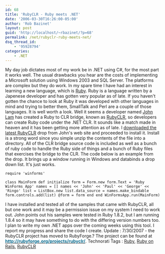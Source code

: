 ```yaml
---
id: 68
title: 'RubyCLR - Ruby meets .NET'
date: '2006-03-30T16:26:00-05:00'
author: 'Rob Bazinet'
layout: post
guid: 'http://localhost/~rbazinet/?p=68'
permalink: /net/rubyclr-ruby-meets-net/
dsq_thread_id:
    - '95928794'
categories:
    - .NET
---
```


My day job dictates most of my work be in .NET using C#, for the most part it works well. The usual drawbacks you hear are the costs of implementing a Microsoft solution using Windows 2003 and SQL Server. The platforms are complex but they do work. In my spare time I have had an interest in learning a new language, which is [Ruby](http://www.ruby-lang.org/en/). Ruby is a language written by a Japenese developer and has gotten very popular as of late. If you haven't gotten the chance to look at Ruby it was developed with other languages in mind and trying to better them, SmallTalk and Perl are a couple of those languages. It is well worth a look. Well it seems a developer named [John Lam](http://www.iunknown.com/) has created a Ruby to CLR bridge, known as [RubyCLR](http://www.iunknown.com/articles/2006/03/16/third-drop-of-rubyclr), so developers can create Ruby code under the .NET CLR. It sounds like a match made in heaven and it has been getting more attention as of late. I [downloaded the latest RubyCLR](http://www.iunknown.com/images/RubyCLR.zip) drop from John's web site and proceeded to install it. Install is a strong word since you simple unzip the contents of the file into a directory. All of the CLR bridge source code is included as well as a bunch of ruby code to handle the Ruby side of things and a bunch of Ruby files that exercises the bridge to the CLR. The code below is an example from the drop. It brings up a window running in Windows and databinds a drop down list. It's just works.

```
require 'winforms'
```

 ```
class MainForm def initialize form = Form.new form.Text = 'Ruby WinForms App' names = [] names << 'John' << 'Paul' << 'George' << 'Ringo' list = ListBox.new list.data_source = names.make_bindable form.controls.add(list) @form = form end end WinFormsApp.run(MainForm)
```

 I have installed and tested all of the samples that came with RubyCLR, all but one work and it may be a permission issue on my system I need to work out. John points out his samples were tested in Ruby 1.8.2, but I am running 1.8.4 so it may have something to do with the differing version numbers too. I plan to write my own .NET apps over the coming weeks using this tool. I report my progress and share the code I create. Update : 7/30/2007 - the RubyCLR project has moved to RubyForge.? The project can be found at [**<font color="#0b6d90">http://rubyforge.org/projects/rubyclr/</font>**](http://rubyforge.org/projects/rubyclr/). Technorati Tags : [Ruby](http://technorati.com/tag/Ruby), [Ruby on Rails](http://technorati.com/tag/Ruby%20on%Rails), [RubyCLR](http://technorati.com/tag/RubyCLR)